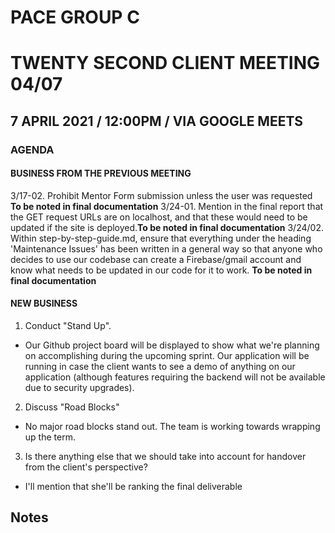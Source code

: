 # PACE GROUP C

# TWENTY SECOND CLIENT MEETING 04/07

## 7 APRIL 2021 / 12:00PM / VIA GOOGLE MEETS

### AGENDA

#### BUSINESS FROM THE PREVIOUS MEETING

3/17-02. Prohibit Mentor Form submission unless the user was requested **To be noted in final documentation**
3/24-01. Mention in the final report that the GET request URLs are on localhost, and that these would need to be updated if the site is deployed.**To be noted in final documentation**
3/24/02. Within step-by-step-guide.md, ensure that everything under the heading 'Maintenance Issues' has been written in a general way so that anyone who decides to use our codebase can create a Firebase/gmail account and know what needs to be updated in our code for it to work. **To be noted in final documentation**

#### NEW BUSINESS

1. Conduct "Stand Up".

- Our Github project board will be displayed to show what we're planning on accomplishing during the upcoming sprint. Our application will be running in case the client wants to see a demo of anything on our application (although features requiring the backend will not be available due to security upgrades).

2. Discuss "Road Blocks"

- No major road blocks stand out. The team is working towards wrapping up the term.

3. Is there anything else that we should take into account for handover from the client's perspective?

- I'll mention that she'll be ranking the final deliverable

## Notes
